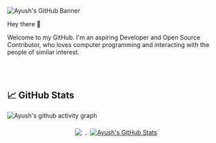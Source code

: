 ![Ayush's GitHub Banner](./assets/Header.png)


Hey there 👋


Welcome to my GitHub. I'm an aspiring Developer and Open Source Contributor, who loves computer programming and interacting with the people of similar interest.


<br>
<br>

## &#x1f4c8; GitHub Stats
<p align = "center">

![Ayush's github activity graph](https://activity-graph.herokuapp.com/graph?username=ayush049&theme=rogue)

</p>
<p align = "center">
<a href="https://github.com/ayush049">
  <img align="center" style="margin:0.5rem" src="https://github-readme-stats.vercel.app/api/top-langs/?username=ayush049&hide=html,css&title_color=ffffff&text_color=c9cacc&icon_color=4AB197&bg_color=1A2B34" />
</a>
<a href="https://github.com/ayush049">
  <img align="center" style="margin:0.5rem" src="https://github-readme-stats.vercel.app/api?username=ayush049&show_icons=true&line_height=27&count_private=true&title_color=ffffff&text_color=c9cacc&icon_color=4AB097&bg_color=1A2B34" alt="Ayush's GitHub Stats" />
</a>
</p>
<br>
<br>
